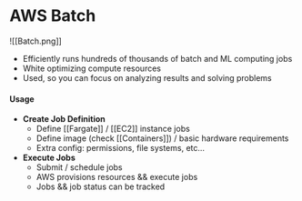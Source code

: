 # AWS Batch
![[Batch.png]]
- Efficiently runs hundreds of thousands of batch and ML computing jobs
- White optimizing compute resources
- Used, so you can focus on analyzing results and solving problems

#### Usage
- **Create Job Definition**
	- Define [[Fargate]] / [[EC2]] instance jobs
	- Define image (check [[Containers]]) / basic hardware requirements
	- Extra config: permissions, file systems, etc...
- **Execute Jobs**
	- Submit / schedule jobs
	- AWS provisions resources && execute jobs
	- Jobs && job status can be tracked